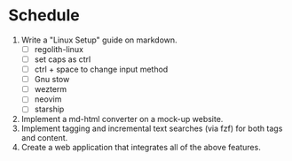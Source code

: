 # Schedule
1. Write a "Linux Setup" guide on markdown.
    - [ ] regolith-linux
    - [ ] set caps as ctrl
    - [ ] ctrl + space to change input method
    - [ ] Gnu stow
    - [ ] wezterm
    - [ ] neovim
    - [ ] starship
2. Implement a md-html converter on a mock-up website.
3. Implement tagging and incremental text searches (via fzf) for both tags and content.
4. Create a web application that integrates all of the above features.
